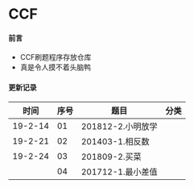 # CCF

#### 前言
- CCF刷题程序存放仓库
- 真是令人摸不着头脑鸭

#### 更新记录

|时间|序号|题目|分类|
|------|------|------|------|
|19-2-14|01|201812-2.小明放学||
|19-2-21|02|201403-1.相反数||
|19-2-24|03|201809-2.买菜||
||04|201712-1.最小差值||